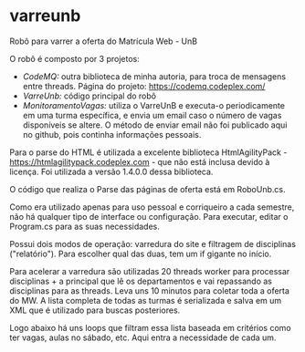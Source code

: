 # varreunb
Robô para varrer a oferta do Matrícula Web - UnB

O robô é composto por 3 projetos:

- *CodeMQ:* outra biblioteca de minha autoria, para troca de mensagens entre threads. Página do projeto: https://codemq.codeplex.com/
- *VarreUnb:* código principal do robô
- *MonitoramentoVagas:* utiliza o VarreUnB e executa-o periodicamente em uma turma específica, e envia um email caso o número de vagas disponíveis se altere. O método de enviar email não foi publicado aqui no github, pois continha informações pessoais.

Para o parse do HTML é utilizada a excelente biblioteca HtmlAgilityPack - https://htmlagilitypack.codeplex.com - que não está inclusa devido à licença. Foi utilizada a versão 1.4.0.0 dessa biblioteca.

O código que realiza o Parse das páginas de oferta está em RoboUnb.cs. 

Como era utilizado apenas para uso pessoal e corriqueiro a cada semestre, não há qualquer tipo de interface ou configuração. Para executar, editar o Program.cs para as suas necessidades. 

Possui dois modos de operação: varredura do site e filtragem de disciplinas ("relatório"). Para escolher qual das duas, tem um if gigante no início.

Para acelerar a varredura são utilizadas 20 threads worker para processar disciplinas + a principal que lê os departamentos e vai repassando as disciplinas para as threads. Leva uns 10 minutos para coletar toda a oferta do MW. A lista completa de todas as turmas é serializada e salva em um XML que é utilizado para buscas posteriores.

Logo abaixo há uns loops que filtram essa lista baseada em critérios como ter vagas, aulas no sábado, etc. Aqui entra a necessidade de cada um.

